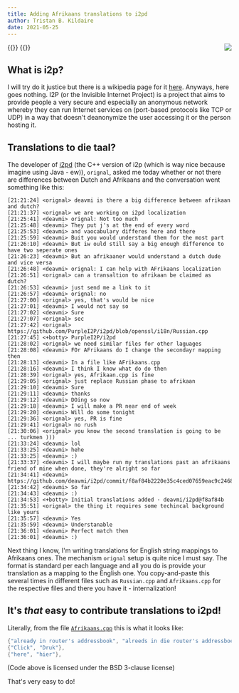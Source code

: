 ```yaml
---
title: Adding Afrikaans translations to i2pd
author: Tristan B. Kildaire
date: 2021-05-25
---
```




{{<bruh>}}
<img src="https://i2pd.website/images/favicon.png" style="float:right">
{{</bruh>}}

## What is i2p?

I will try do it justice but there is a wikipedia page for it [here](https://en.wikipedia.org/wiki/I2P). Anyways, here goes nothing. I2P (or the Invisible Internet Project) is a project
that aims to provide people a very secure and especially an anonymous network whereby they can run Internet services on (port-based protocols like TCP or
UDP) in a way that doesn't deanonymize the user accessing it or the person hosting it.

## Translations to die taal?

The developer of [i2pd](https://i2pd.website/) (the C++ version of i2p (which is way nice because imagine using Java - ew)), `orignal`, asked me today whether or not there are differences
between Dutch and Afrikaans and the conversation went something like this:

```
[21:21:24] <orignal> deavmi is there a big difference between afrikaan and dutch?
[21:21:37] <orignal> we are working on i2pd localization
[21:25:41] <deavmi> orignal: Not too much
[21:25:48] <deavmi> They put j's at the end of every word
[21:25:53] <deavmi> and vaocabulary differes here and there
[21:25:59] <deavmi> Buit you would understand them for the most part
[21:26:10] <deavmi> But iw ould still say a big enough difference to have two seperate ones
[21:26:23] <deavmi> But an afrikaaner would understand a dutch dude and vice versa
[21:26:48] <deavmi> orignal: I can help with AFrikaans localization
[21:26:51] <orignal> can a transaltion to afrikaan be claimed as dutch?
[21:26:53] <deavmi> just send me a link to it
[21:26:57] <deavmi> orignal: no
[21:27:00] <orignal> yes, that's would be nice
[21:27:01] <deavmi> I would not say so
[21:27:02] <deavmi> Sure
[21:27:07] <orignal> sec
[21:27:42] <orignal> https://github.com/PurpleI2P/i2pd/blob/openssl/i18n/Russian.cpp
[21:27:45] <+botty> PurpleI2P/i2pd
[21:28:02] <orignal> we need similar files for other laguages
[21:28:08] <deavmi> FOr AFrikaans do I change the secondayr mapping then
[21:28:13] <deavmi> In a file like AFrikaans.cpp
[21:28:16] <deavmi> I think I know what do do then
[21:28:39] <orignal> yes, Afrikaan.cpp is fine
[21:29:05] <orignal> just replace Russian phase to afrikaan
[21:29:10] <deavmi> Sure
[21:29:11] <deavmi> thanks
[21:29:12] <deavmi> DOing so now
[21:29:18] <deavmi> I will make a PR near end of week
[21:29:20] <deavmi> Will do some tonight
[21:29:36] <orignal> yes, PR is fine
[21:29:41] <orignal> no rush
[21:30:06] <orignal> you know the second translation is going to be ... turkmen )))
[21:33:24] <deavmi> lol
[21:33:25] <deavmi> hehe
[21:33:25] <deavmi> :)
[21:33:37] <deavmi> I will maybe run my translations past an afrikaans friend of mine when done, they're alright so far
[21:34:41] <deavmi> https://github.com/deavmi/i2pd/commit/f8af84b2220e35c4ced07659eac9c2468792788d
[21:34:42] <deavmi> So far
[21:34:43] <deavmi> :)
[21:34:53] <+botty> Initial translations added · deavmi/i2pd@f8af84b
[21:35:51] <orignal> the thing it requires some techincal background like yours
[21:35:57] <deavmi> Yes
[21:35:59] <deavmi> Understanable
[21:36:01] <deavmi> Perfect match then
[21:36:01] <deavmi> :)
```

Next thing I know, I'm writing translations for English string mappings to Afrikaans ones. The mechanism `orignal` setup is quite nice I must say. The format
is standard per each language and all you do is provide your translation as a mapping to the English one. You copy-and-paste this several times in different files
such as `Russian.cpp` and `Afrikaans.cpp` for the respective files and there you have it - internalization!

## It's _that_ easy to contribute translations to i2pd!

Literally, from the file [`Afrikaans.cpp`](https://github.com/deavmi/i2pd/commit/f8af84b2220e35c4ced07659eac9c2468792788d) this is what it looks like:

```cpp
{"already in router's addressbook", "alreeds in die router's addressboekie"},
{"Click", "Druk"},
{"here", "hier"},
```

(Code above is licensed under the BSD 3-clause license)

That's very easy to do!